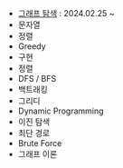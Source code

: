 - [그래프 탐색](./BOJ/graph_traversal/README.md) : 2024.02.25 ~
- 문자열
- 정렬
- Greedy
- 구현
- 정렬
- DFS / BFS
- 백트래킹
- 그리디
- Dynamic Programming
- 이진 탐색
- 최단 경로
- Brute Force
- 그래프 이론
